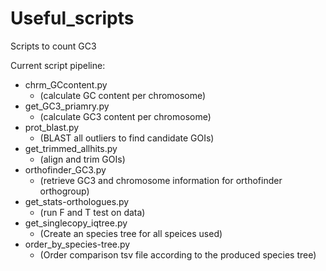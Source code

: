 # Useful_scripts
Scripts to count GC3

Current script pipeline:
* chrm_GCcontent.py 
  * (calculate GC content per chromosome)
* get_GC3_priamry.py 
  * (calculate GC3 content per chromosome)
* prot_blast.py 
  * (BLAST all outliers to find candidate GOIs)
* get_trimmed_allhits.py 
  * (align and trim GOIs)
* orthofinder_GC3.py 
  * (retrieve GC3 and chromosome information for orthofinder orthogroup)
* get_stats-orthologues.py 
  * (run F and T test on data) 
* get_singlecopy_iqtree.py
  * (Create an species tree for all speices used) 
* order_by_species-tree.py
  * (Order comparison tsv file according to the produced species tree)
